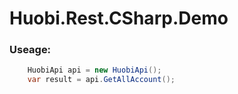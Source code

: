 # Huobi.Rest.CSharp.Demo
 

### Useage:
```csharp
    HuobiApi api = new HuobiApi();
    var result = api.GetAllAccount();
```

